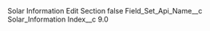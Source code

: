 <?xml version="1.0" encoding="UTF-8"?>
<CustomMetadata xmlns="http://soap.sforce.com/2006/04/metadata" xmlns:xsi="http://www.w3.org/2001/XMLSchema-instance" xmlns:xsd="http://www.w3.org/2001/XMLSchema">
    <label>Solar Information Edit Section</label>
    <protected>false</protected>
    <values>
        <field>Field_Set_Api_Name__c</field>
        <value xsi:type="xsd:string">Solar_Information</value>
    </values>
    <values>
        <field>Index__c</field>
        <value xsi:type="xsd:double">9.0</value>
    </values>
</CustomMetadata>
